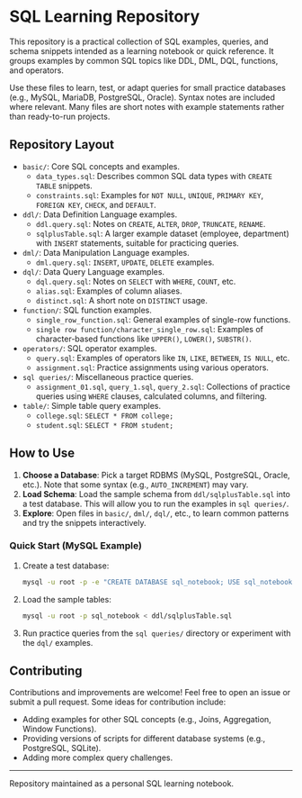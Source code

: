 # SQL Learning Repository

This repository is a practical collection of SQL examples, queries, and schema snippets intended as a learning notebook or quick reference. It groups examples by common SQL topics like DDL, DML, DQL, functions, and operators.

Use these files to learn, test, or adapt queries for small practice databases (e.g., MySQL, MariaDB, PostgreSQL, Oracle). Syntax notes are included where relevant. Many files are short notes with example statements rather than ready-to-run projects.

## Repository Layout

-   `basic/`: Core SQL concepts and examples.
    -   `data_types.sql`: Describes common SQL data types with `CREATE TABLE` snippets.
    -   `constraints.sql`: Examples for `NOT NULL`, `UNIQUE`, `PRIMARY KEY`, `FOREIGN KEY`, `CHECK`, and `DEFAULT`.
-   `ddl/`: Data Definition Language examples.
    -   `ddl.query.sql`: Notes on `CREATE`, `ALTER`, `DROP`, `TRUNCATE`, `RENAME`.
    -   `sqlplusTable.sql`: A larger example dataset (employee, department) with `INSERT` statements, suitable for practicing queries.
-   `dml/`: Data Manipulation Language examples.
    -   `dml.query.sql`: `INSERT`, `UPDATE`, `DELETE` examples.
-   `dql/`: Data Query Language examples.
    -   `dql.query.sql`: Notes on `SELECT` with `WHERE`, `COUNT`, etc.
    -   `alias.sql`: Examples of column aliases.
    -   `distinct.sql`: A short note on `DISTINCT` usage.
-   `function/`: SQL function examples.
    -   `single_row_function.sql`: General examples of single-row functions.
    -   `single row function/character_single_row.sql`: Examples of character-based functions like `UPPER()`, `LOWER()`, `SUBSTR()`.
-   `operators/`: SQL operator examples.
    -   `query.sql`: Examples of operators like `IN`, `LIKE`, `BETWEEN`, `IS NULL`, etc.
    -   `assignment.sql`: Practice assignments using various operators.
-   `sql queries/`: Miscellaneous practice queries.
    -   `assignment_01.sql`, `query_1.sql`, `query_2.sql`: Collections of practice queries using `WHERE` clauses, calculated columns, and filtering.
-   `table/`: Simple table query examples.
    -   `college.sql`: `SELECT * FROM college;`
    -   `student.sql`: `SELECT * FROM student;`

## How to Use

1.  **Choose a Database**: Pick a target RDBMS (MySQL, PostgreSQL, Oracle, etc.). Note that some syntax (e.g., `AUTO_INCREMENT`) may vary.
2.  **Load Schema**: Load the sample schema from `ddl/sqlplusTable.sql` into a test database. This will allow you to run the examples in `sql queries/`.
3.  **Explore**: Open files in `basic/`, `dml/`, `dql/`, etc., to learn common patterns and try the snippets interactively.

### Quick Start (MySQL Example)

1.  Create a test database:
    ```bash
    mysql -u root -p -e "CREATE DATABASE sql_notebook; USE sql_notebook;"
    ```
2.  Load the sample tables:
    ```bash
    mysql -u root -p sql_notebook < ddl/sqlplusTable.sql
    ```
3.  Run practice queries from the `sql queries/` directory or experiment with the `dql/` examples.

## Contributing

Contributions and improvements are welcome! Feel free to open an issue or submit a pull request. Some ideas for contribution include:
- Adding examples for other SQL concepts (e.g., Joins, Aggregation, Window Functions).
- Providing versions of scripts for different database systems (e.g., PostgreSQL, SQLite).
- Adding more complex query challenges.

---

Repository maintained as a personal SQL learning notebook.
